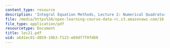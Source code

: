 ```yaml
---
content_type: resource
description: 'Integral Equation Methods, Lecture 2: Numerical Quadrature'
file: /media/https%3A/open-learning-course-data-rc.s3.amazonaws.com/16-920j-numerical-methods-for-partial-differential-equations-sma-5212-spring-2003/a641ec01d85919b3f123e69df7f0fd69_lec21.pdf
file_type: application/pdf
resourcetype: Document
title: lec21.pdf
uid: a641ec01-d859-19b3-f123-e69df7f0fd69
---
```

